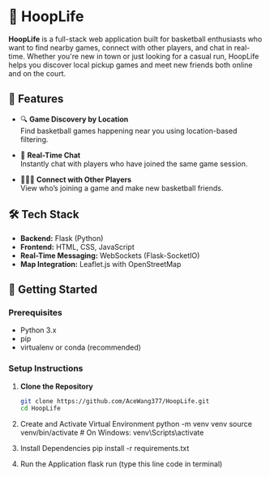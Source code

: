 # 🏀 HoopLife

**HoopLife** is a full-stack web application built for basketball enthusiasts who want to find nearby games, connect with other players, and chat in real-time. Whether you're new in town or just looking for a casual run, HoopLife helps you discover local pickup games and meet new friends both online and on the court.

## 🌟 Features

- 🔍 **Game Discovery by Location**  
  Find basketball games happening near you using location-based filtering.

- 💬 **Real-Time Chat**  
  Instantly chat with players who have joined the same game session.

- 🧑‍🤝‍🧑 **Connect with Other Players**  
  View who’s joining a game and make new basketball friends.

## 🛠️ Tech Stack

- **Backend:** Flask (Python)
- **Frontend:** HTML, CSS, JavaScript
- **Real-Time Messaging:** WebSockets (Flask-SocketIO)
- **Map Integration:** Leaflet.js with OpenStreetMap

## 🚀 Getting Started

### Prerequisites

- Python 3.x
- pip
- virtualenv or conda (recommended)

### Setup Instructions

1. **Clone the Repository**
   ```bash
   git clone https://github.com/AceWang377/HoopLife.git
   cd HoopLife
2. Create and Activate Virtual Environment
   python -m venv venv
   source venv/bin/activate        # On Windows: venv\Scripts\activate
   
3. Install Dependencies
   pip install -r requirements.txt

4. Run the Application
   flask run (type this line code in terminal)
